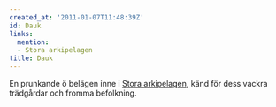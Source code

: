 ```yaml
---
created_at: '2011-01-07T11:48:39Z'
id: Dauk
links:
  mention:
  - Stora arkipelagen
title: Dauk
---
```


En prunkande ö belägen inne i [Stora arkipelagen], känd för dess vackra trädgårdar och fromma
befolkning.

  [Stora arkipelagen]: Stora_arkipelagen